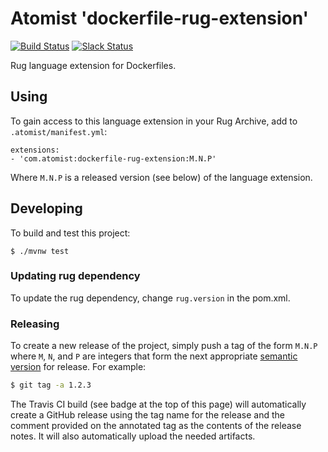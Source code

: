 # Atomist 'dockerfile-rug-extension'

[![Build Status](https://travis-ci.org/atomist-rugs/dockerfile-rug-extension.svg?branch=master)](https://travis-ci.org/atomist-rugs/dockerfile-rug-extension)
[![Slack Status](https://join.atomist.com/badge.svg)](https://join.atomist.com)

Rug language extension for Dockerfiles.

## Using

To gain access to this language extension in your Rug Archive, add to
`.atomist/manifest.yml`:

```
extensions:
- 'com.atomist:dockerfile-rug-extension:M.N.P'
```

Where `M.N.P` is a released version (see below) of the language
extension.

## Developing

To build and test this project:

```
$ ./mvnw test
```

### Updating rug dependency

To update the rug dependency, change `rug.version` in the pom.xml.

### Releasing

To create a new release of the project, simply push a tag of the form
`M.N.P` where `M`, `N`, and `P` are integers that form the next
appropriate [semantic version][semver] for release.  For example:

```sh
$ git tag -a 1.2.3
```

The Travis CI build (see badge at the top of this page) will
automatically create a GitHub release using the tag name for the
release and the comment provided on the annotated tag as the contents
of the release notes.  It will also automatically upload the needed
artifacts.

[semver]: http://semver.org
